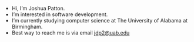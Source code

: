 - Hi, I’m Joshua Patton.
- I’m interested in software development.
- I’m currently studying computer science at The University of Alabama at Birmingham.
- Best way to reach me is via email jdp2@uab.edu

<!---
JoshPatton26/JoshPatton26 is a ✨ special ✨ repository because its `README.md` (this file) appears on your GitHub profile.
You can click the Preview link to take a look at your changes.
--->
